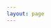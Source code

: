```yaml
---
layout: page
---
```



<object data="{{ site.url }}{{ site.baseurl }}/pdfs/28042024_AcademicCV.pdf" width="1000" height="1000" type="application/pdf"></object>

